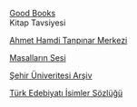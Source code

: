<p>
<a href="https://www.goodbooks.io/">Good Books</a>
<br>Kitap Tavsiyesi
</p>
<p>
<a href="http://www.tanpinarmerkezi.com/">Ahmet Hamdi Tanpınar Merkezi</a>
</p>
<p>
<a href="https://www.masallarinsesi.com/">Masalların Sesi</a>
</p>
<p>
<a href="http://earsiv.sehir.edu.tr:8080/xmlui/">Şehir Üniveritesi Arşiv</a>
</p>
<p>
<a href="http://teis.yesevi.edu.tr/">Türk Edebiyatı İsimler Sözlüğü</a>
</p>
